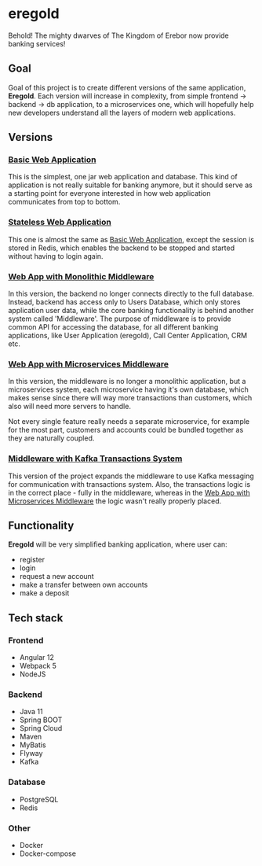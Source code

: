 # eregold

Behold! The mighty dwarves of The Kingdom of Erebor now provide banking services!

## Goal

Goal of this project is to create different versions of the same application, **Eregold**. Each version will increase in complexity, from simple frontend -> backend -> db application, to a microservices one, which will hopefully help new developers understand all the layers of modern web applications.

## Versions
### [Basic Web Application](https://github.com/DigitalCrafting/eregold/tree/master/01-basic-web-app)
This is the simplest, one jar web application and database. This kind of application is not really suitable for banking anymore, but it should serve as a starting point for everyone interested in how web application communicates from top to bottom.

### [Stateless Web Application](https://github.com/DigitalCrafting/eregold/tree/master/02-stateless-web-app)
This one is almost the same as [Basic Web Application](https://github.com/DigitalCrafting/eregold/tree/master/02-stateless-web-app), except the session is stored in Redis, which enables the backend to be stopped and started without having to login again.

### [Web App with Monolithic Middleware](https://github.com/DigitalCrafting/eregold/tree/master/03-web-app-plus-monolith-middleware)
In this version, the backend no longer connects directly to the full database. Instead, backend has access only to Users Database, which only stores application user data, while the core banking functionality is behind another system called 'Middleware'. The purpose of middleware is to provide common API for accessing the database, for all different banking applications, like User Application (eregold), Call Center Application, CRM etc. 

### [Web App with Microservices Middleware](https://github.com/DigitalCrafting/eregold/tree/master/04-web-app-plus-microservice-middleware)
In this version, the middleware is no longer a monolithic application, but a microservices system, each microservice having it's own database, which makes sense since there will way more transactions than customers, which also will need more servers to handle.

Not every single feature really needs a separate microservice, for example for the most part, customers and accounts could be bundled together as they are naturally coupled.

### [Middleware with Kafka Transactions System](https://github.com/DigitalCrafting/eregold/tree/master/05-microservices-plus-kafka-transactions-system)

This version of the project expands the middleware to use Kafka messaging for communication with transactions system. 
Also, the transactions logic is in the correct place - fully in the middleware, whereas in the  [Web App with Microservices Middleware](https://github.com/DigitalCrafting/eregold/tree/master/04-web-app-plus-microservice-middleware)
the logic wasn't really properly placed.

## Functionality

**Eregold** will be very simplified banking application, where user can:
- register
- login
- request a new account
- make a transfer between own accounts
- make a deposit

## Tech stack

### Frontend
- Angular 12
- Webpack 5
- NodeJS

### Backend
- Java 11
- Spring BOOT
- Spring Cloud
- Maven
- MyBatis
- Flyway
- Kafka

### Database
- PostgreSQL
- Redis

### Other
- Docker
- Docker-compose

